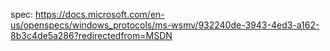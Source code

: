 spec:
https://docs.microsoft.com/en-us/openspecs/windows_protocols/ms-wsmv/932240de-3943-4ed3-a162-8b3c4de5a286?redirectedfrom=MSDN